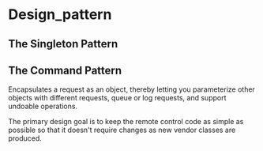 # Design_pattern

## The Singleton Pattern


## The Command Pattern
Encapsulates a request as an object, thereby letting you parameterize other objects with different requests, queue or log requests, and support undoable operations.

The primary design goal is to keep the remote control code as simple as possible so that it doesn't require changes as new vendor classes are produced.

